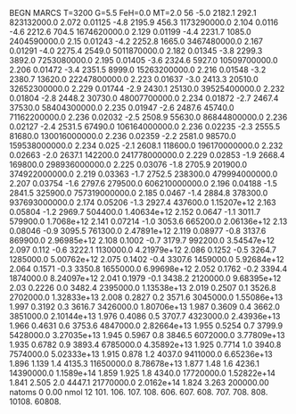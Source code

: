 BEGN
MARCS T=3200 G=5.5 FeH=0.0 MT=2.0
                  56
-5.0 2182.1 292.1 823132000.0 2.072 0.01125 
-4.8 2195.9 456.3 1173290000.0 2.104 0.0116 
-4.6 2212.6 704.5 1674620000.0 2.129 0.01199 
-4.4 2231.7 1085.0 2404590000.0 2.15 0.01243 
-4.2 2252.8 1665.0 3467480000.0 2.167 0.01291 
-4.0 2275.4 2549.0 5011870000.0 2.182 0.01345 
-3.8 2299.3 3892.0 7253080000.0 2.195 0.01405 
-3.6 2324.6 5927.0 10509700000.0 2.206 0.01472 
-3.4 2351.5 8999.0 15263200000.0 2.216 0.01548 
-3.2 2380.7 13620.0 22247800000.0 2.223 0.01637 
-3.0 2413.3 20510.0 32652300000.0 2.229 0.01744 
-2.9 2430.1 25130.0 39525400000.0 2.232 0.01804 
-2.8 2448.2 30730.0 48007700000.0 2.234 0.01872 
-2.7 2467.4 37530.0 58404300000.0 2.235 0.01947 
-2.6 2487.6 45740.0 71162200000.0 2.236 0.02032 
-2.5 2508.9 55630.0 86844800000.0 2.236 0.02127 
-2.4 2531.5 67490.0 106164000000.0 2.236 0.02235 
-2.3 2555.5 81680.0 130016000000.0 2.236 0.02359 
-2.2 2581.0 98570.0 159538000000.0 2.234 0.025 
-2.1 2608.1 118600.0 196170000000.0 2.232 0.02663 
-2.0 2637.1 142200.0 241778000000.0 2.229 0.02853 
-1.9 2668.4 169800.0 298936000000.0 2.225 0.03076 
-1.8 2705.9 201900.0 374922000000.0 2.219 0.03363 
-1.7 2752.5 238300.0 479994000000.0 2.207 0.03754 
-1.6 2797.6 279500.0 606210000000.0 2.196 0.04188 
-1.5 2841.5 325900.0 757319000000.0 2.185 0.0467 
-1.4 2884.8 378300.0 937693000000.0 2.174 0.05206 
-1.3 2927.4 437600.0 1.15207e+12 2.163 0.05804 
-1.2 2969.7 504400.0 1.40634e+12 2.152 0.0647 
-1.1 3011.7 579900.0 1.7068e+12 2.141 0.07214 
-1.0 3053.6 665200.0 2.06136e+12 2.13 0.08046 
-0.9 3095.5 761300.0 2.47891e+12 2.119 0.08977 
-0.8 3137.6 869900.0 2.96985e+12 2.108 0.1002 
-0.7 3179.7 992200.0 3.54547e+12 2.097 0.112 
-0.6 3222.1 1130000.0 4.21979e+12 2.086 0.1252 
-0.5 3264.7 1285000.0 5.00762e+12 2.075 0.1402 
-0.4 3307.6 1459000.0 5.92684e+12 2.064 0.1571 
-0.3 3350.8 1655000.0 6.99698e+12 2.052 0.1762 
-0.2 3394.4 1874000.0 8.24097e+12 2.041 0.1979 
-0.1 3438.2 2120000.0 9.68395e+12 2.03 0.2226 
0.0 3482.4 2395000.0 1.13538e+13 2.019 0.2507 
0.1 3526.8 2702000.0 1.32833e+13 2.008 0.2827 
0.2 3571.6 3045000.0 1.55086e+13 1.997 0.3192 
0.3 3616.7 3426000.0 1.80706e+13 1.987 0.3609 
0.4 3662.0 3851000.0 2.10144e+13 1.976 0.4086 
0.5 3707.7 4323000.0 2.43936e+13 1.966 0.4631 
0.6 3753.6 4847000.0 2.82664e+13 1.955 0.5254 
0.7 3799.9 5428000.0 3.27035e+13 1.945 0.5967 
0.8 3846.5 6072000.0 3.77809e+13 1.935 0.6782 
0.9 3893.4 6785000.0 4.35892e+13 1.925 0.7714 
1.0 3940.8 7574000.0 5.02333e+13 1.915 0.878 
1.2 4037.0 9411000.0 6.65236e+13 1.896 1.139 
1.4 4135.3 11650000.0 8.78678e+13 1.877 1.48 
1.6 4236.1 14390000.0 1.1589e+14 1.859 1.925 
1.8 4340.0 17720000.0 1.52822e+14 1.841 2.505 
2.0 4447.1 21770000.0 2.0162e+14 1.824 3.263 
200000.00
natoms              0      0.00
nmol          12
          101.         106.       107.      108.         606.        607.        608.
          707.         708.       808.    10108.       60808.
